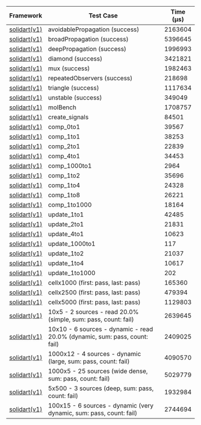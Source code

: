 | Framework | Test Case | Time (μs) |
| --- | --- | --- |
| [solidart(v1)](https://github.com/nank1ro/solidart) | avoidablePropagation (success) | 2163604 |
| [solidart(v1)](https://github.com/nank1ro/solidart) | broadPropagation (success) | 5396645 |
| [solidart(v1)](https://github.com/nank1ro/solidart) | deepPropagation (success) | 1996993 |
| [solidart(v1)](https://github.com/nank1ro/solidart) | diamond (success) | 3421821 |
| [solidart(v1)](https://github.com/nank1ro/solidart) | mux (success) | 1982463 |
| [solidart(v1)](https://github.com/nank1ro/solidart) | repeatedObservers (success) | 218698 |
| [solidart(v1)](https://github.com/nank1ro/solidart) | triangle (success) | 1117634 |
| [solidart(v1)](https://github.com/nank1ro/solidart) | unstable (success) | 349049 |
| [solidart(v1)](https://github.com/nank1ro/solidart) | molBench | 1708757 |
| [solidart(v1)](https://github.com/nank1ro/solidart) | create_signals | 84501 |
| [solidart(v1)](https://github.com/nank1ro/solidart) | comp_0to1 | 39567 |
| [solidart(v1)](https://github.com/nank1ro/solidart) | comp_1to1 | 38253 |
| [solidart(v1)](https://github.com/nank1ro/solidart) | comp_2to1 | 22839 |
| [solidart(v1)](https://github.com/nank1ro/solidart) | comp_4to1 | 34453 |
| [solidart(v1)](https://github.com/nank1ro/solidart) | comp_1000to1 | 2964 |
| [solidart(v1)](https://github.com/nank1ro/solidart) | comp_1to2 | 35696 |
| [solidart(v1)](https://github.com/nank1ro/solidart) | comp_1to4 | 24328 |
| [solidart(v1)](https://github.com/nank1ro/solidart) | comp_1to8 | 26221 |
| [solidart(v1)](https://github.com/nank1ro/solidart) | comp_1to1000 | 18164 |
| [solidart(v1)](https://github.com/nank1ro/solidart) | update_1to1 | 42485 |
| [solidart(v1)](https://github.com/nank1ro/solidart) | update_2to1 | 21831 |
| [solidart(v1)](https://github.com/nank1ro/solidart) | update_4to1 | 10623 |
| [solidart(v1)](https://github.com/nank1ro/solidart) | update_1000to1 | 117 |
| [solidart(v1)](https://github.com/nank1ro/solidart) | update_1to2 | 21037 |
| [solidart(v1)](https://github.com/nank1ro/solidart) | update_1to4 | 10617 |
| [solidart(v1)](https://github.com/nank1ro/solidart) | update_1to1000 | 202 |
| [solidart(v1)](https://github.com/nank1ro/solidart) | cellx1000 (first: pass, last: pass) | 165360 |
| [solidart(v1)](https://github.com/nank1ro/solidart) | cellx2500 (first: pass, last: pass) | 479394 |
| [solidart(v1)](https://github.com/nank1ro/solidart) | cellx5000 (first: pass, last: pass) | 1129803 |
| [solidart(v1)](https://github.com/nank1ro/solidart) | 10x5 - 2 sources - read 20.0% (simple, sum: pass, count: fail) | 2639645 |
| [solidart(v1)](https://github.com/nank1ro/solidart) | 10x10 - 6 sources - dynamic - read 20.0% (dynamic, sum: pass, count: fail) | 2409025 |
| [solidart(v1)](https://github.com/nank1ro/solidart) | 1000x12 - 4 sources - dynamic (large, sum: pass, count: fail) | 4090570 |
| [solidart(v1)](https://github.com/nank1ro/solidart) | 1000x5 - 25 sources (wide dense, sum: pass, count: fail) | 5029779 |
| [solidart(v1)](https://github.com/nank1ro/solidart) | 5x500 - 3 sources (deep, sum: pass, count: fail) | 1932984 |
| [solidart(v1)](https://github.com/nank1ro/solidart) | 100x15 - 6 sources - dynamic (very dynamic, sum: pass, count: fail) | 2744694 |
